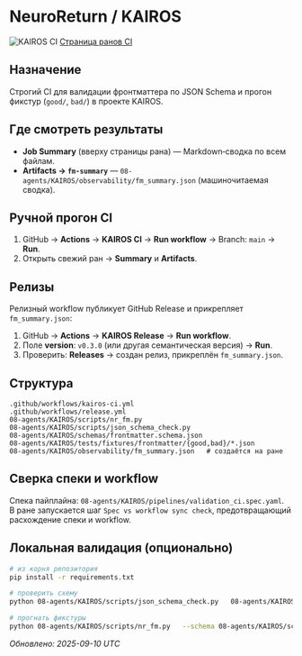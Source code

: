 # NeuroReturn / KAIROS

![KAIROS CI](https://github.com/NeuroReturn/NeuroReturn/actions/workflows/kairos-ci.yml/badge.svg?branch=main)
[Страница ранoв CI](https://github.com/NeuroReturn/NeuroReturn/actions/workflows/kairos-ci.yml)

## Назначение
Строгий CI для валидации фронтматтера по JSON Schema и прогон фикстур (`good/`, `bad/`) в проекте KAIROS.

## Где смотреть результаты
- **Job Summary** (вверху страницы рана) — Markdown‑сводка по всем файлам.
- **Artifacts → `fm-summary`** — `08-agents/KAIROS/observability/fm_summary.json` (машиночитаемая сводка).

## Ручной прогон CI
1. GitHub → **Actions** → **KAIROS CI** → **Run workflow** → Branch: `main` → **Run**.
2. Открыть свежий ран → **Summary** и **Artifacts**.

## Релизы
Релизный workflow публикует GitHub Release и прикрепляет `fm_summary.json`:
1. GitHub → **Actions** → **KAIROS Release** → **Run workflow**.
2. Поле **version**: `v0.3.0` (или другая семантическая версия) → **Run**.
3. Проверить: **Releases** → создан релиз, прикреплён `fm_summary.json`.

## Структура
```
.github/workflows/kairos-ci.yml
.github/workflows/release.yml
08-agents/KAIROS/scripts/nr_fm.py
08-agents/KAIROS/scripts/json_schema_check.py
08-agents/KAIROS/schemas/frontmatter.schema.json
08-agents/KAIROS/tests/fixtures/frontmatter/{good,bad}/*.json
08-agents/KAIROS/observability/fm_summary.json   # создаётся на ранe
```

## Сверка спеки и workflow
Спека пайплайна: `08-agents/KAIROS/pipelines/validation_ci.spec.yaml`.  
В ранe запускается шаг `Spec vs workflow sync check`, предотвращающий расхождение спеки и workflow.

## Локальная валидация (опционально)
```bash
# из корня репозитория
pip install -r requirements.txt

# проверить схему
python 08-agents/KAIROS/scripts/json_schema_check.py   08-agents/KAIROS/schemas/frontmatter.schema.json

# прогнать фикстуры
python 08-agents/KAIROS/scripts/nr_fm.py   --schema 08-agents/KAIROS/schemas/frontmatter.schema.json   --base   08-agents/KAIROS/tests/fixtures/frontmatter
```
_Обновлено: 2025-09-10 UTC_
